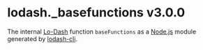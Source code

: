 # lodash._basefunctions v3.0.0

The internal [Lo-Dash](https://lodash.com/) function `baseFunctions` as a [Node.js](http://nodejs.org/) module generated by [lodash-cli](https://www.npmjs.com/package/lodash-cli).
